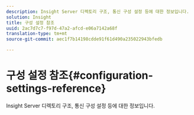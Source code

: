 ```yaml
---
description: Insight Server 디렉토리 구조, 통신 구성 설정 등에 대한 정보입니다.
solution: Insight
title: 구성 설정 참조
uuid: 2ac7d7c7-f97d-47a2-afcd-e06a7142a68f
translation-type: tm+mt
source-git-commit: aec1f7b14198cdde91f61d490a235022943bfedb

---
```



# 구성 설정 참조{#configuration-settings-reference}

Insight Server 디렉토리 구조, 통신 구성 설정 등에 대한 정보입니다.

